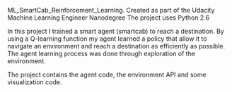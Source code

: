 ML_SmartCab_Reinforcement_Learning.
Created as part of the Udacity Machine Learning Engineer Nanodegree
The project uses Python 2.6

In this project I trained a smart agent (smartcab) to reach a destination. By using a Q-learning function my agent learned a policy that allow it to navigate an environment and reach a destination as efficiently as possible. The agent learning process was done through exploration of the environment.

The project contains the agent code, the environment API and some visualization code.
